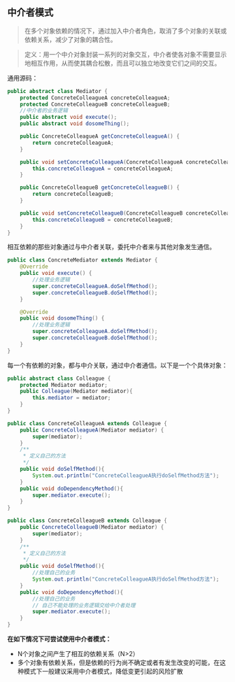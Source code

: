 ## 中介者模式

> 在多个对象依赖的情况下，通过加入中介者角色，取消了多个对象的关联或依赖关系，减少了对象的耦合性。

> 定义：用一个中介对象封装一系列的对象交互，中介者使各对象不需要显示地相互作用，从而使其耦合松散，而且可以独立地改变它们之间的交互。

通用源码：

```java
public abstract class Mediator {
    protected ConcreteColleagueA concreteColleagueA;
    protected ConcreteColleagueB concreteColleagueB;
    //中介者的业务逻辑
    public abstract void execute();
    public abstract void dosomeThing();

    public ConcreteColleagueA getConcreteColleagueA() {
        return concreteColleagueA;
    }

    public void setConcreteColleagueA(ConcreteColleagueA concreteColleagueA) {
        this.concreteColleagueA = concreteColleagueA;
    }

    public ConcreteColleagueB getConcreteColleagueB() {
        return concreteColleagueB;
    }

    public void setConcreteColleagueB(ConcreteColleagueB concreteColleagueB) {
        this.concreteColleagueB = concreteColleagueB;
    }
}
```

相互依赖的那些对象通过与中介者关联，委托中介者来与其他对象发生通信。

```java
public class ConcreteMediator extends Mediator {
    @Override
    public void execute() {
        //处理业务逻辑
        super.concreteColleagueA.doSelfMethod();
        super.concreteColleagueB.doSelfMethod();
    }

    @Override
    public void dosomeThing() {
        //处理业务逻辑
        super.concreteColleagueA.doSelfMethod();
        super.concreteColleagueB.doSelfMethod();
    }
}
```



每一个有依赖的对象，都与中介关联，通过中介者通信。以下是一个个具体对象：

```java
public abstract class Colleague {
    protected Mediator mediator;
    public Colleague(Mediator mediator){
        this.mediator = mediator;
    }
}
```



```java
public class ConcreteColleagueA extends Colleague {
    public ConcreteColleagueA(Mediator mediator) {
        super(mediator);
    }
    /**
     * 定义自己的方法
     */
    public void doSelfMethod(){
        System.out.println("ConcreteColleagueA执行doSelfMethod方法");
    }
    public void doDependencyMethod(){
        super.mediator.execute();
    }
}
```





```java
public class ConcreteColleagueB extends Colleague {
    public ConcreteColleagueB(Mediator mediator) {
        super(mediator);
    }
    /**
     * 定义自己的方法
     */
    public void doSelfMethod(){
        //处理自己的业务
        System.out.println("ConcreteColleagueA执行doSelfMethod方法");
    }
    public void doDependencyMethod(){
        //处理自己的业务
        // 自己不能处理的业务逻辑交给中介者处理
        super.mediator.execute();
    }
}
```

**在如下情况下可尝试使用中介者模式：**

- N个对象之间产生了相互的依赖关系（N>2）
- 多个对象有依赖关系，但是依赖的行为尚不确定或者有发生改变的可能，在这种模式下一般建议采用中介者模式，降低变更引起的风险扩散

